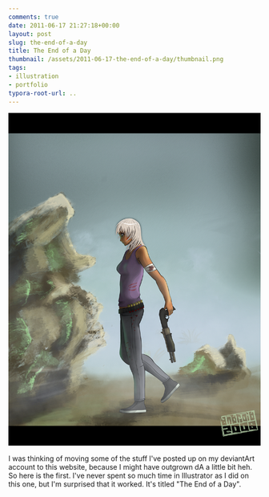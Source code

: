 ```yaml
---
comments: true
date: 2011-06-17 21:27:18+00:00
layout: post
slug: the-end-of-a-day
title: The End of a Day
thumbnail: /assets/2011-06-17-the-end-of-a-day/thumbnail.png
tags:
- illustration
- portfolio
typora-root-url: ..
---
```



![](/assets/2011-06-17-the-end-of-a-day/submit.png)

I was thinking of moving some of the stuff I've posted up on my deviantArt account to this website, because I might have outgrown dA a little bit heh. So here is the first. I've never spent so much time in Illustrator as I did on this one, but I'm surprised that it worked. It's titled "The End of a Day".
